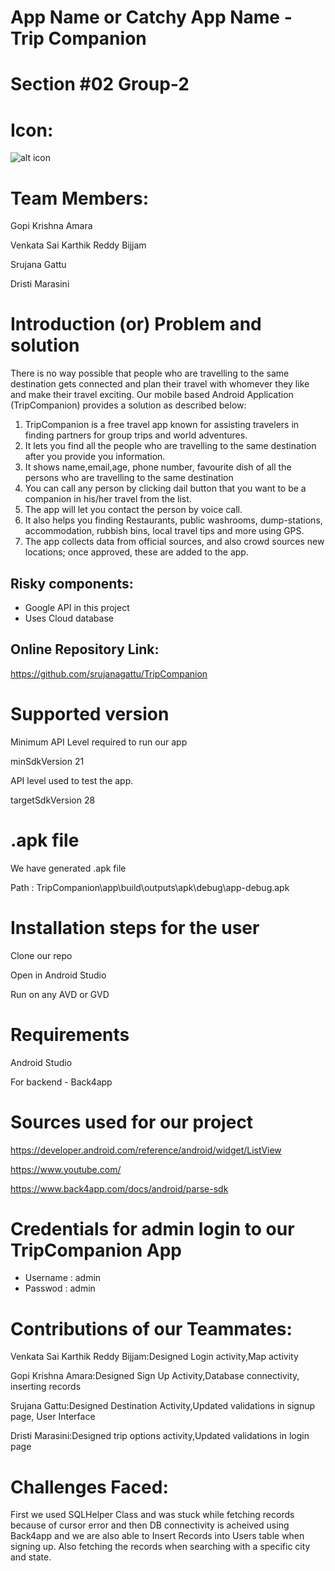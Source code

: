 # App Name or Catchy App Name - Trip Companion
# Section #02 Group-2

# Icon:
![alt icon](https://github.com/srujanagattu/TripCompanion/blob/master/start.png)

# Team Members:
Gopi Krishna Amara

Venkata Sai Karthik Reddy Bijjam

Srujana Gattu

Dristi Marasini


# Introduction  (or) Problem and solution 
There is no way possible that people who are travelling to the same destination gets connected and plan their travel with whomever they like and make their travel exciting. Our mobile based Android Application (TripCompanion) provides a solution as described below:
1.	TripCompanion is a free travel app known for assisting travelers in finding partners for group trips and world adventures.
2.	It lets you find all the people who are travelling to the same destination after you provide you information.
3.	It shows name,email,age, phone number, favourite dish of all the persons who are travelling to the same destination
4.	You can call any person by clicking dail button that you want to be a companion in his/her travel from the list.
5.	 The app will let you contact the person by voice call.
6.	It also helps you finding Restaurants, public washrooms, dump-stations, accommodation, rubbish bins, local travel tips and more using GPS.
7.	The app collects data from official sources, and also crowd sources new locations; once approved, these are added to the app.
## Risky components:
*	Google API in this project 
*	Uses Cloud database
## Online Repository Link:
https://github.com/srujanagattu/TripCompanion

# Supported version

Minimum API Level required to run our app

minSdkVersion 21

API level used to test the app.

targetSdkVersion 28

# .apk file

We have generated .apk file 

Path : TripCompanion\app\build\outputs\apk\debug\app-debug.apk

# Installation steps for the user

 Clone our repo 
 
 Open in Android Studio
 
 Run on any AVD or GVD

# Requirements

 Android Studio 
 
 For backend - Back4app

# Sources used for our project

https://developer.android.com/reference/android/widget/ListView

https://www.youtube.com/

https://www.back4app.com/docs/android/parse-sdk

# Credentials for admin login to our TripCompanion App

 - Username : admin
 - Passwod : admin

# Contributions of our Teammates:

Venkata Sai Karthik Reddy Bijjam:Designed Login activity,Map activity

Gopi Krishna Amara:Designed Sign Up Activity,Database connectivity, inserting records

Srujana Gattu:Designed Destination Activity,Updated validations in signup page, User Interface

Dristi Marasini:Designed trip options activity,Updated validations in login page


# Challenges  Faced: 

 First we used SQLHelper Class and was stuck while fetching records because of cursor error and then DB connectivity is acheived using Back4app and we are also able to Insert Records into Users table when signing up. Also fetching the records when searching with a specific city and state.
